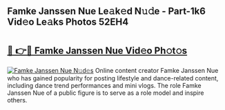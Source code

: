 ## Famke Janssen Nue Le𝚊k𝚎d N𝚞𝚍e - Part-1k6 Vid𝚎o Le𝚊ks Photos 52EH4

# <h2><a href="http://fb37yfh.evod.top/?m=Famke+Janssen+Nue">🔗 👉🔴 Famke Janssen Nue Vid𝚎o Ph𝚘t𝚘s</a></h2>

[![Famke Janssen Nue N𝚞d𝚎s](https://i.imgur.com/8V9OHl7.gif)](http://fb37yfh.evod.top/?m=Famke+Janssen+Nue)
Online content creator Famke Janssen Nue who has gained popularity for posting lifestyle and dance-related content, including dance trend performances and mini vlogs. The role Famke Janssen Nue of a public figure is to serve as a role model and inspire others. 
